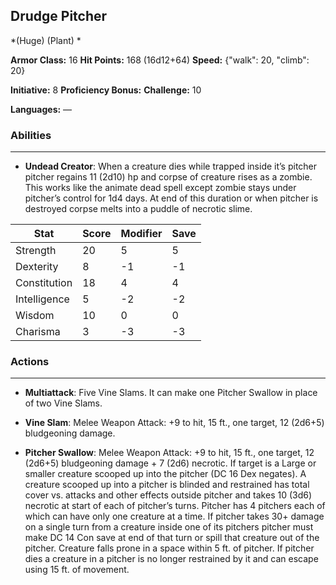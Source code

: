 ## Drudge Pitcher
*(Huge) (Plant) *

**Armor Class:** 16
**Hit Points:** 168 (16d12+64)
**Speed:** {"walk": 20, "climb": 20}

**Initiative:** 8
**Proficiency Bonus:**
**Challenge:** 10

**Languages:** —

### Abilities
 --- 
- **Undead Creator**: When a creature dies while trapped inside it’s pitcher pitcher regains 11 (2d10) hp and corpse of creature rises as a zombie. This works like the animate dead spell except zombie stays under pitcher’s control for 1d4 days. At end of this duration or when pitcher is destroyed corpse melts into a puddle of necrotic slime.



| Stat | Score | Modifier | Save |
| ---- | ---- | ---- | ---- |
| Strength | 20 | 5 | 5 |
| Dexterity | 8 | -1 | -1 |
| Constitution | 18 | 4 | 4 |
| Intelligence | 5 | -2 | -2 |
| Wisdom | 10 | 0 | 0 |
| Charisma | 3 | -3 | -3 |

### Actions
 --- 
- **Multiattack**: Five Vine Slams. It can make one Pitcher Swallow in place of two Vine Slams.

- **Vine Slam**: Melee Weapon Attack: +9 to hit, 15 ft., one target, 12 (2d6+5) bludgeoning damage.

- **Pitcher Swallow**: Melee Weapon Attack: +9 to hit, 15 ft., one target, 12 (2d6+5) bludgeoning damage + 7 (2d6) necrotic. If target is a Large or smaller creature scooped up into the pitcher (DC 16 Dex negates). A creature scooped up into a pitcher is blinded and restrained has total cover vs. attacks and other effects outside pitcher and takes 10 (3d6) necrotic at start of each of pitcher’s turns. Pitcher has 4 pitchers each of which can have only one creature at a time. If pitcher takes 30+ damage on a single turn from a creature inside one of its pitchers pitcher must make DC 14 Con save at end of that turn or spill that creature out of the pitcher. Creature falls prone in a space within 5 ft. of pitcher. If pitcher dies a creature in a pitcher is no longer restrained by it and can escape using 15 ft. of movement.

